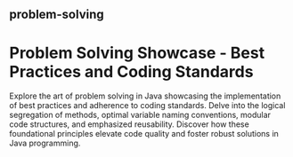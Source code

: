 ## problem-solving
# Problem Solving Showcase - Best Practices and Coding Standards
Explore the art of problem solving in Java showcasing the implementation of best practices and adherence to coding standards. Delve into the logical segregation of methods, optimal variable naming conventions, modular code structures, and emphasized reusability. Discover how these foundational principles elevate code quality and foster robust solutions in Java programming.
